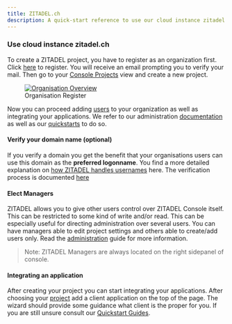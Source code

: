 ```yaml
---
title: ZITADEL.ch
description: A quick-start reference to use our cloud instance zitadel.ch
---
```


### Use cloud instance zitadel.ch

To create a ZITADEL project, you have to register as an organization first. Click [here](https://accounts.zitadel.ch/register/org) to register.
You will receive an email prompting you to verify your mail.
Then go to your [Console Projects](https://console.zitadel.ch/projects) view and create a new project.

<div class="zitadel-gallery" itemscope itemtype="http://schema.org/ImageGallery">
    <figure itemprop="associatedMedia" itemscope itemtype="http://schema.org/ImageObject">
        <a href="img/accounts_org_register_light.png" itemprop="contentUrl" data-size="840x1398">
            <img src="img/accounts_org_register_light.png" itemprop="thumbnail" alt="Organisation Overview" />	
        </a>
        <figcaption itemprop="caption description">Organisation Register</figcaption>
    </figure>
</div>

Now you can proceed adding [users](administrate#What_are_users) to your organization as well as integrating your applications. We refer to our administration [documentation](administrate#What_are_clients) as well as our [quickstarts](quickstarts) to do so.

#### Verify your domain name (optional)

If you verify a domain you get the benefit that your organisations users can use this domain as the **preferred logonname**. You find a more detailed explanation on [how ZITADEL handles usernames](administrate#How_ZITADEL_handles_usernames) here.
The verification process is documented [here](administrate#Verify_a_domain_name)

#### Elect Managers

ZITADEL allows you to give other users control over ZITADEL Console itself. This can be restricted to some kind of write and/or read. This can be especially useful for directing administration over several users. You can have managers able to edit project settings and others able to create/add users only.
Read the [administration](administrate#ZITADEL_Roles) guide for more information.

> Note: ZITADEL Managers are always located on the right sidepanel of console.

#### Integrating an application

After creating your project you can start integrating your applications.
After choosing your [project](https://console.zitadel.ch/projects) add a client application on the top of the page.
The wizard should provide some guidance what client is the proper for you. If you are still unsure consult our [Quickstart Guides](quickstarts).

